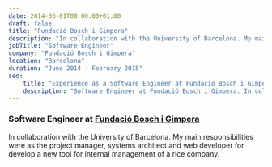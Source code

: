 ```yaml
---
date: 2014-06-01T00:00:00+01:00
draft: false
title: "Fundació Bosch i Gimpera"
description: "In collaboration with the University of Barcelona. My main responsibilities were as the project manager, systems architect and web developer for develop a new tool for internal management of a rice company."
jobTitle: "Software Engineer"
company: "Fundació Bosch i Gimpera"
location: "Barcelona"
duration: "June 2014 - February 2015"
seo:
    title: "Experience as a Software Engineer at Fundació Bosch i Gimpera"
    description: "Software Engineer at Fundació Bosch i Gimpera. In collaboration with the University of Barcelona. My main responsibilities were as the project manager, systems architect and web developer for develop a new tool for internal management of a rice company."
---
```

### Software Engineer at [Fundació Bosch i Gimpera](https://www.fbg.ub.edu/)

In collaboration with the University of Barcelona. My main responsibilities were as the project manager, systems architect and web developer for develop a new tool for internal management of a rice company.
